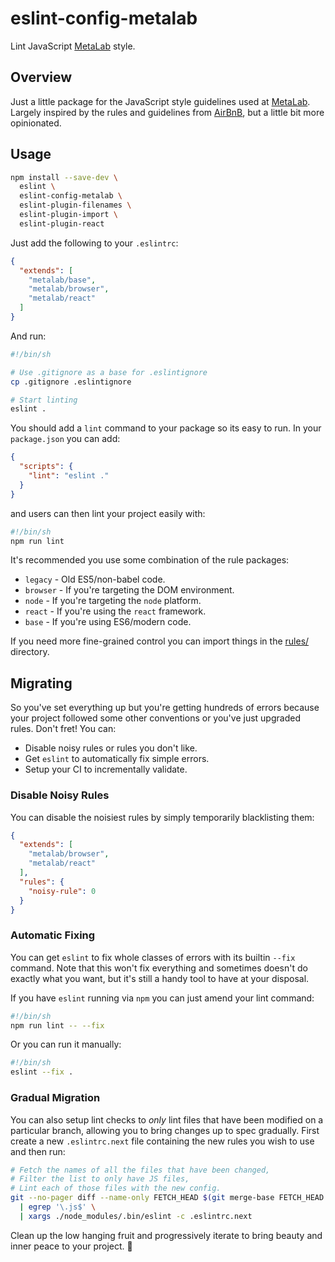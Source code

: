 # eslint-config-metalab

Lint JavaScript [MetaLab] style.

## Overview

Just a little package for the JavaScript style guidelines used at [MetaLab]. Largely inspired by the rules and guidelines from [AirBnB], but a little bit more opinionated.

## Usage

```sh
npm install --save-dev \
  eslint \
  eslint-config-metalab \
  eslint-plugin-filenames \
  eslint-plugin-import \
  eslint-plugin-react
```

Just add the following to your `.eslintrc`:

```json
{
  "extends": [
    "metalab/base",
    "metalab/browser",
    "metalab/react"
  ]
}
```

And run:

```sh
#!/bin/sh

# Use .gitignore as a base for .eslintignore
cp .gitignore .eslintignore

# Start linting
eslint .
```

You should add a `lint` command to your package so its easy to run. In your `package.json` you can add:

```json
{
  "scripts": {
    "lint": "eslint ."
  }
}
```

and users can then lint your project easily with:

```sh
#!/bin/sh
npm run lint
```

It's recommended you use some combination of the rule packages:

 * `legacy` - Old ES5/non-babel code.
 * `browser` - If you're targeting the DOM environment.
 * `node` - If you're targeting the `node` platform.
 * `react` - If you're using the `react` framework.
 * `base` - If you're using ES6/modern code.

If you need more fine-grained control you can import things in the [rules/](rules) directory.

## Migrating

So you've set everything up but you're getting hundreds of errors because your project followed some other conventions or you've just upgraded rules. Don't fret! You can:

 * Disable noisy rules or rules you don't like.
 * Get `eslint` to automatically fix simple errors.
 * Setup your CI to incrementally validate.

### Disable Noisy Rules

You can disable the noisiest rules by simply temporarily blacklisting them:

```json
{
  "extends": [
    "metalab/browser",
    "metalab/react"
  ],
  "rules": {
    "noisy-rule": 0
  }
}
```

### Automatic Fixing

You can get `eslint` to fix whole classes of errors with its builtin `--fix` command. Note that this won't fix everything and sometimes doesn't do exactly what you want, but it's still a handy tool to have at your disposal.

If you have `eslint` running via `npm` you can just amend your lint command:

```sh
#!/bin/sh
npm run lint -- --fix
```

Or you can run it manually:

```sh
#!/bin/sh
eslint --fix .
```

### Gradual Migration

You can also setup lint checks to _only_ lint files that have been modified on a particular branch, allowing you to bring changes up to spec gradually. First create a new `.eslintrc.next` file containing the new rules you wish to use and then run:

```sh
# Fetch the names of all the files that have been changed,
# Filter the list to only have JS files,
# Lint each of those files with the new config.
git --no-pager diff --name-only FETCH_HEAD $(git merge-base FETCH_HEAD master) \
  | egrep '\.js$' \
  | xargs ./node_modules/.bin/eslint -c .eslintrc.next
```

Clean up the low hanging fruit and progressively iterate to bring beauty and inner peace to your project. :gem:

[MetaLab]: http://www.metalab.co
[AirBnB]: https://github.com/airbnb/javascript/tree/master/packages/eslint-config-airbnb
